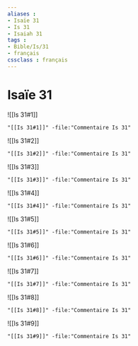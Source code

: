 ```yaml
---
aliases : 
- Isaïe 31
- Is 31
- Isaiah 31
tags : 
- Bible/Is/31
- français
cssclass : français
---
```


# Isaïe 31

![[Is 31#1]]

```query
"[[Is 31#1]]" -file:"Commentaire Is 31"
```

![[Is 31#2]]

```query
"[[Is 31#2]]" -file:"Commentaire Is 31"
```

![[Is 31#3]]

```query
"[[Is 31#3]]" -file:"Commentaire Is 31"
```

![[Is 31#4]]

```query
"[[Is 31#4]]" -file:"Commentaire Is 31"
```

![[Is 31#5]]

```query
"[[Is 31#5]]" -file:"Commentaire Is 31"
```

![[Is 31#6]]

```query
"[[Is 31#6]]" -file:"Commentaire Is 31"
```

![[Is 31#7]]

```query
"[[Is 31#7]]" -file:"Commentaire Is 31"
```

![[Is 31#8]]

```query
"[[Is 31#8]]" -file:"Commentaire Is 31"
```

![[Is 31#9]]

```query
"[[Is 31#9]]" -file:"Commentaire Is 31"
```

